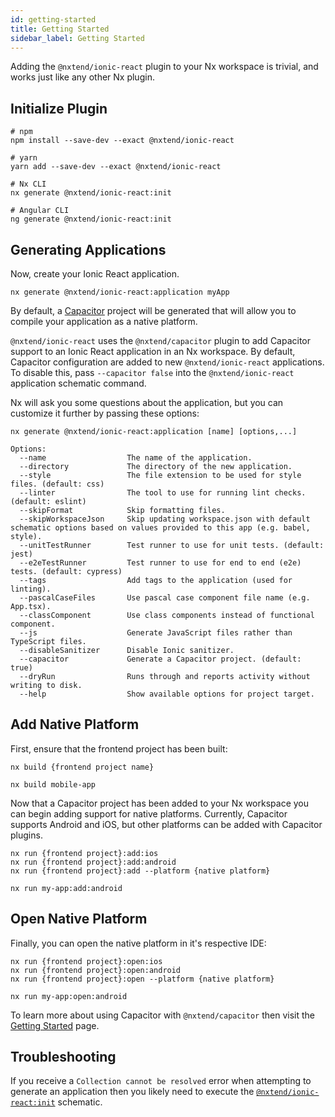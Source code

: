 ```yaml
---
id: getting-started
title: Getting Started
sidebar_label: Getting Started
---
```


Adding the `@nxtend/ionic-react` plugin to your Nx workspace is trivial, and works just like any other Nx plugin.

## Initialize Plugin

```
# npm
npm install --save-dev --exact @nxtend/ionic-react

# yarn
yarn add --save-dev --exact @nxtend/ionic-react

# Nx CLI
nx generate @nxtend/ionic-react:init

# Angular CLI
ng generate @nxtend/ionic-react:init
```

## Generating Applications

Now, create your Ionic React application.

```
nx generate @nxtend/ionic-react:application myApp
```

By default, a [Capacitor](../../docs/capacitor/overview.md) project will be generated that will allow you to compile your application as a native platform.

`@nxtend/ionic-react` uses the `@nxtend/capacitor` plugin to add Capacitor support to an Ionic React application in an Nx workspace. By default, Capacitor configuration are added to new `@nxtend/ionic-react` applications. To disable this, pass `--capacitor false` into the `@nxtend/ionic-react` application schematic command.

Nx will ask you some questions about the application, but you can customize it further by passing these options:

```
nx generate @nxtend/ionic-react:application [name] [options,...]

Options:
  --name                  The name of the application.
  --directory             The directory of the new application.
  --style                 The file extension to be used for style files. (default: css)
  --linter                The tool to use for running lint checks. (default: eslint)
  --skipFormat            Skip formatting files.
  --skipWorkspaceJson     Skip updating workspace.json with default schematic options based on values provided to this app (e.g. babel, style).
  --unitTestRunner        Test runner to use for unit tests. (default: jest)
  --e2eTestRunner         Test runner to use for end to end (e2e) tests. (default: cypress)
  --tags                  Add tags to the application (used for linting).
  --pascalCaseFiles       Use pascal case component file name (e.g. App.tsx).
  --classComponent        Use class components instead of functional component.
  --js                    Generate JavaScript files rather than TypeScript files.
  --disableSanitizer      Disable Ionic sanitizer.
  --capacitor             Generate a Capacitor project. (default: true)
  --dryRun                Runs through and reports activity without writing to disk.
  --help                  Show available options for project target.
```

## Add Native Platform

First, ensure that the frontend project has been built:

```
nx build {frontend project name}

nx build mobile-app
```

Now that a Capacitor project has been added to your Nx workspace you can begin adding support for native platforms. Currently, Capacitor supports Android and iOS, but other platforms can be added with Capacitor plugins.

```
nx run {frontend project}:add:ios
nx run {frontend project}:add:android
nx run {frontend project}:add --platform {native platform}

nx run my-app:add:android
```

## Open Native Platform

Finally, you can open the native platform in it's respective IDE:

```
nx run {frontend project}:open:ios
nx run {frontend project}:open:android
nx run {frontend project}:open --platform {native platform}

nx run my-app:open:android
```

To learn more about using Capacitor with `@nxtend/capacitor` then visit the [Getting Started](../capacitor/getting-started.md) page.

## Troubleshooting

If you receive a `Collection cannot be resolved` error when attempting to generate an application then you likely need to execute the [`@nxtend/ionic-react:init`](./schematics/init) schematic.
